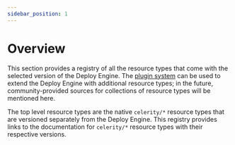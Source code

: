 ```yaml
---
sidebar_position: 1
---
```


# Overview

This section provides a registry of all the resource types that come with the selected version of the Deploy Engine.
The [plugin system](../plugins/plugin-system) can be used to extend the Deploy Engine with additional resource types; in the future, community-provided sources for collections of resource types will be mentioned here.

The top level resource types are the native `celerity/*` resource types that are versioned separately from the Deploy Engine.
This registry provides links to the documentation for `celerity/*` resource types with their respective versions.
